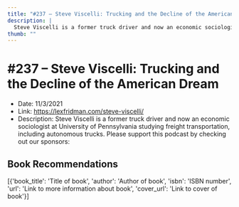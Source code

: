 ```yaml
---
title: "#237 – Steve Viscelli: Trucking and the Decline of the American Dream"
description: |
  Steve Viscelli is a former truck driver and now an economic sociologist at University of Pennsylvania studying freight transportation, including autonomous trucks. Please support this podcast by checking out our sponsors:"
thumb: ""
---
```


# #237 – Steve Viscelli: Trucking and the Decline of the American Dream

  - Date: 11/3/2021
  - Link: https://lexfridman.com/steve-viscelli/
  - Description: Steve Viscelli is a former truck driver and now an economic sociologist at University of Pennsylvania studying freight transportation, including autonomous trucks. Please support this podcast by checking out our sponsors:

## Book Recommendations

[{'book_title': 'Title of book', 'author': 'Author of book', 'isbn': 'ISBN number', 'url': 'Link to more information about book', 'cover_url': 'Link to cover of book'}]